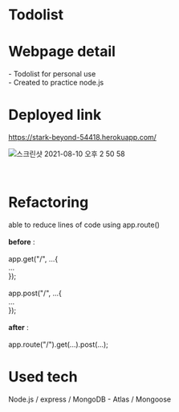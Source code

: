 # Todolist

<h1> Webpage detail </h1>
- Todolist for personal use <br>
- Created to practice node.js <br>

<h1> Deployed link </h1>
<a href="https://stark-beyond-54418.herokuapp.com/">https://stark-beyond-54418.herokuapp.com/</a> <br>

![스크린샷 2021-08-10 오후 2 50 58](https://user-images.githubusercontent.com/50165633/128815042-e3e9af8b-3e1c-40bb-addb-eb116e1a0f84.png)

<br>

<h1>Refactoring</h1>
able to reduce lines of code using app.route()
<br><br>
<strong>before</strong> :
<br><br>
app.get("/", ...{
<br>...<br>
});
<br><br>
app.post("/", ...{
<br>...<br>
});
<br><br>
<strong>after</strong> :
<br><br>
app.route("/").get(...).post(...);

<h1>Used tech</h1>
Node.js / express / MongoDB - Atlas / Mongoose
